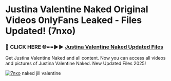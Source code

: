 # Justina Valentine Naked Original Videos 0nlyFans Leaked - Files Updated! (7nxo)

<h3>🔴 CLICK HERE 🌐==►► <a href="https://tinyurl.com/up5wt9bj" rel="nofollow">Justina Valentine Naked Updated Files</a></h3>

Get Justina Valentine Naked and all content. Now you can access all videos and pictures of Justina Valentine Naked. New Updated Files 2025!

[![7nxo](https://i.imgur.com/ABiUzMV.gif)](https://tinyurl.com/up5wt9bj)
naked jill valentine